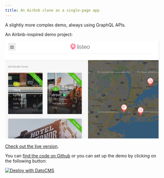```yaml
---
title: An Airbnb clone as a single-page app
---
```


A slightly more complex demo, always using GraphQL APIs.

An Airbnb-inspired demo project:

![Airbnb clone screenshot](../../images/react/airbnb.png)

[Check out the live version](https://react-demo-airbnb.netlify.com/).

You can [find the code on Github](https://github.com/datocms/react-demo) or you can set up the demo by clicking on the following button:

<a class= "DocPage__img-link" href="https://dashboard.datocms.com/deploy?repo=datocms/react-demo">
  <img src="https://dashboard.datocms.com/deploy/button.svg" title="Deploy with DatoCMS" />
</a>

